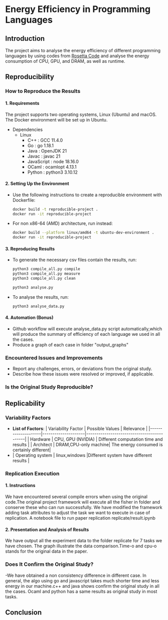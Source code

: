 # Energy Efficiency in Programming Languages
## Introduction
The project aims to analyse the energy efficiency of different programming languages by using codes from [Rosetta Code](https://rosettacode.org/wiki/Rosetta_Code) and analyse the energy consumption of CPU, GPU, and DRAM, as well as runtime.
## Reproducibility
### How to Reproduce the Results
#### **1. Requirements**
The project supports two operating systems, Linux (Ubuntu) and macOS.
The Docker environment will be set up in Ubuntu.
- Dependencies
  - Linux
    - C++ : GCC 11.4.0
    - Go : go 1.18.1
    - Java : OpenJDK 21
    - Javac : javac 21
    - JavaScript : node 18.16.0
    - OCaml : ocamlopt 4.13.1
    - Python : python3 3.10.12
#### **2. Setting Up the Environment**  
- Use the following instructions to create a reproducible environment with Dockerfile:  
    ```bash
    docker build -t reproducible-project .
    docker run -it reproducible-project
    ```
- For non x86-64 (AMD) architecture, run instead:
  ```bash
  docker build --platform linux/amd64 -t ubuntu-dev-environment .
  docker run -it reproducible-project
  ```

#### **3. Reproducing Results**  
   - To generate the necessary csv files contain the results, run:
     ```bash
     python3 compile_all.py compile
     python3 compile_all.py measure
     python3 compile_all.py clean
     
     python3 analyse.py
     ```
   - To analyse the results, run:
     ```bash
     python3 analyse_data.py
     ```

#### **4. Automation (Bonus)**  
   - Github workflow will execute analyse_data.py script automatically,which will produce the summary of efficiency of each language we used in all the cases.
   - Produce a graph of each case in folder "output_graphs"
    
### Encountered Issues and Improvements
- Report any challenges, errors, or deviations from the original study.
- Describe how these issues were resolved or improved, if applicable.

### Is the Original Study Reproducible?

## Replicability
### Variability Factors
- **List of Factors**:
  | Variability Factor | Possible Values     | Relevance                                   |
  |--------------------|---------------------|--------------------------------------------|
  | Hardware           | CPU, GPU (NVIDIA)  | Different computation time and results  |
  | Architect          | DRAM,CPU-only machine| The energy consumed is certainly different|
- | Operating system   | linux,windows       |Different system have different results |



### Replication Execution
#### **1. Instructions**  
   We have encountered several compile errors when using the original code.The original project framework will execute all the 
fisher in folder and conserve these who can run successfully. We have modified the framework adding task attributes to 
adjust the task we want to execute in case of replication. 
A notebook file to run paper replication
   replicate/result.ipynb

#### **2. Presentation and Analysis of Results**  
   We have output all the experiment data to the folder replicate for 7 tasks we have chosen. The graph illustrate the data 
comparison.Time-o and cpu-o stands for the original data in the paper.

### Does It Confirm the Original Study?
-We have obtained a non consistency difference in different case. In general, the algo using go and javascript takes 
much shorter time and less energy in our machine.c++ and java shows confirm the original study in all the cases. Ocaml and 
python has a same results as original study in most tasks. 

## Conclusion

